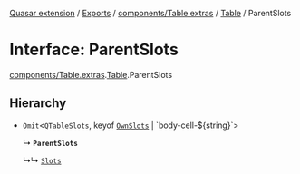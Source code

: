 [Quasar extension](../index.md) / [Exports](../modules.md) / [components/Table.extras](../modules/components_Table_extras.md) / [Table](../modules/components_Table_extras.Table.md) / ParentSlots

# Interface: ParentSlots

[components/Table.extras](../modules/components_Table_extras.md).[Table](../modules/components_Table_extras.Table.md).ParentSlots

## Hierarchy

- `Omit`<`QTableSlots`, keyof [`OwnSlots`](components_Table_extras.Table.OwnSlots.md) \| \`body-cell-${string}\`\>

  ↳ **`ParentSlots`**

  ↳↳ [`Slots`](components_Table_extras.Table.Slots.md)
